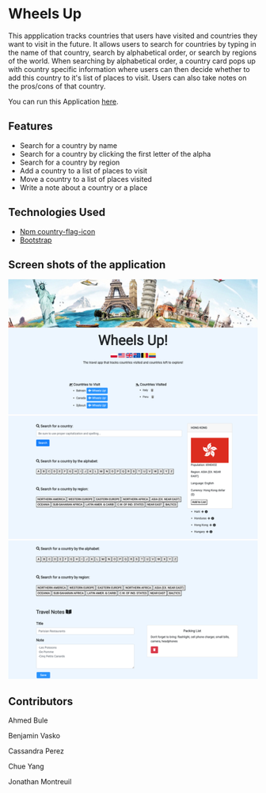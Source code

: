 # Wheels Up
This appplication tracks countries that users have visited and countries they want to visit in the future.  It allows users to search for countries by typing in the name of that country, search by alphabetical order, or search by regions of the world.  When searching by alphabetical order, a country card pops up with country specific information where users can then decide whether to add this country to it's list of places to visit. Users can also take notes on the pros/cons of that country.

You can run this Application [here](https://wheels-up.herokuapp.com/).

## Features
* Search for a country by name
* Search for a country by clicking the first letter of the alpha 
* Search for a country by region 
* Add a country to a list of places to visit
* Move a country to a list of places visited 
* Write a note about a country or a place 

## Technologies Used
* [Npm country-flag-icon](https://www.npmjs.com/package/country-flag-icons)
* [Bootstrap](https://getbootstrap.com/)

## Screen shots of the application 
![Screen Shot 2020-07-15 at 5 41 08 PM](home.png)
![Screen Shot 2020-07-15 at 5 42 00 PM](countrySearch.png)
![Screen Shot 2020-07-15 at 5 42 09 PM](notes.png)


## Contributors
Ahmed Bule

Benjamin Vasko

Cassandra Perez

Chue Yang 

Jonathan Montreuil


